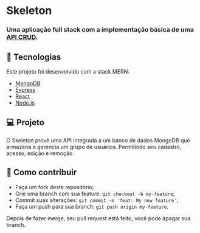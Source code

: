# Skeleton

### Uma aplicação full stack com a implementação básica de uma [API CRUD](https://https://pt.wikipedia.org/wiki/CRUD).

## :rocket: Tecnologias

Este projeto foi desenvolvido com a stack MERN:

- [MongoDB](https://www.mongodb.com)
- [Express](https://expressjs.com)
- [React](https://reactjs.org)
- [Node.js](https://nodejs.org)

## 💻 Projeto

O Skeleton provê uma API integrada a um banco de dados MongoDB que armazena e gerencia um grupo de usuários. Permitindo seu cadastro, acesso, edição e remoção.

## 🤔 Como contribuir

- Faça um fork deste repositório;
- Crie uma branch com sua feature: `git checkout -b my-feature`;
- Commit suas alterações: `git commit -m 'feat: My new feature'`;
- Faça um push para sua branch: `git push origin my-feature`.

Depois de fazer merge, seu pull request está feito, você pode apagar sua branch.